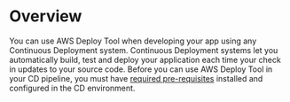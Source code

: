 # Overview

You can use AWS Deploy Tool when developing your app using any Continuous Deployment system. Continuous Deployment systems let you automatically build, test and deploy your application each time your check in updates to your source code. Before you can use AWS Deploy Tool in your CD pipeline, you must have [required pre-requisites](docs/getting-started/pre-requisites.md) installed and configured in the CD environment.
